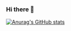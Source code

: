 ### Hi there 👋

[![Anurag's GitHub stats](https://github-readme-stats.vercel.app/api?username=c-vignol)](https://github.com/anuraghazra/github-readme-stats)

<!--
**c-vignol/c-vignol** is a ✨ _special_ ✨ repository because its `README.md` (this file) appears on your GitHub profile.

Here are some ideas to get you started:

- 🔭 I’m currently working on ...
- 🌱 I’m currently learning ...
- 👯 I’m looking to collaborate on ...
- 🤔 I’m looking for help with ...
- 💬 Ask me about ...
- 📫 How to reach me: ...
- 😄 Pronouns: ...
- ⚡ Fun fact: ...
-->
